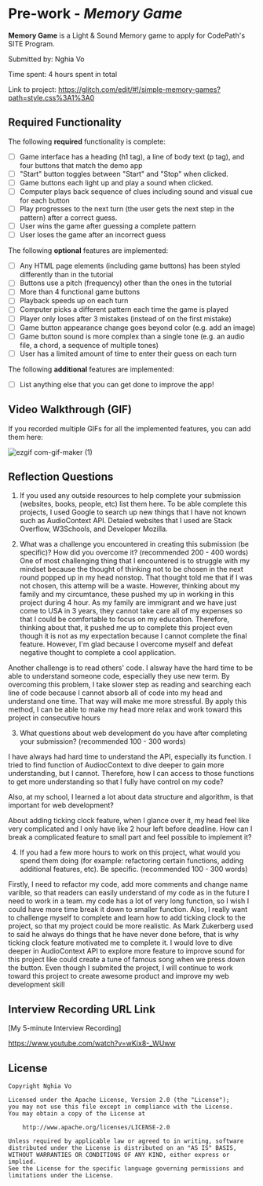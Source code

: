 # Pre-work - *Memory Game*

**Memory Game** is a Light & Sound Memory game to apply for CodePath's SITE Program. 

Submitted by: Nghia Vo

Time spent: 4 hours spent in total

Link to project: https://glitch.com/edit/#!/simple-memory-games?path=style.css%3A1%3A0

## Required Functionality

The following **required** functionality is complete:

* [ ] Game interface has a heading (h1 tag), a line of body text (p tag), and four buttons that match the demo app
* [ ] "Start" button toggles between "Start" and "Stop" when clicked. 
* [ ] Game buttons each light up and play a sound when clicked. 
* [ ] Computer plays back sequence of clues including sound and visual cue for each button
* [ ] Play progresses to the next turn (the user gets the next step in the pattern) after a correct guess. 
* [ ] User wins the game after guessing a complete pattern
* [ ] User loses the game after an incorrect guess

The following **optional** features are implemented:

* [ ] Any HTML page elements (including game buttons) has been styled differently than in the tutorial
* [ ] Buttons use a pitch (frequency) other than the ones in the tutorial
* [ ] More than 4 functional game buttons
* [ ] Playback speeds up on each turn
* [ ] Computer picks a different pattern each time the game is played
* [ ] Player only loses after 3 mistakes (instead of on the first mistake)
* [ ] Game button appearance change goes beyond color (e.g. add an image)
* [ ] Game button sound is more complex than a single tone (e.g. an audio file, a chord, a sequence of multiple tones)
* [ ] User has a limited amount of time to enter their guess on each turn

The following **additional** features are implemented:

- [ ] List anything else that you can get done to improve the app!

## Video Walkthrough (GIF)

If you recorded multiple GIFs for all the implemented features, you can add them here:

![ezgif com-gif-maker (1)](https://user-images.githubusercontent.com/27200158/164864765-2f58c4b1-8275-47f2-bb04-ee3f66eb9ea3.gif)


## Reflection Questions
1. If you used any outside resources to help complete your submission (websites, books, people, etc) list them here. 
To be able complete this projects, I used Google to search up new things that I have not known such as AudioContext API. Detaied websites that I used are Stack Overflow, W3Schools, and Developer Mozilla. 

2. What was a challenge you encountered in creating this submission (be specific)? How did you overcome it? (recommended 200 - 400 words) 
One of most challenging thing that I encountered is to struggle with my mindset because the thought of thinking not to be chosen in the next round popped up in my head nonstop. That thought told me that if I was not chosen, this attemp will be a waste. However, thinking about my family and my circumtance, these pushed my up in working in this project during 4 hour. As my family are immigrant and we have just come to USA in 3 years, they cannot take care all of my expenses so that I could be comfortable to focus on my education. Therefore, thinking about that, it pushed me up to complete this project even though it is not as my expectation because I cannot complete the final feature. However, I'm glad because I overcome myself and defeat negative thought to complete a cool application. 

Another challenge is to read others' code. I alsway have the hard time to be able to understand someone code, especially they use new term. By overcoming this problem, I take slower step as reading and searching each line of code because I cannot absorb all of code into my head and understand one time. That way will make me more stressful. By apply this method, I can be able to make my head more relax and work toward this project in consecutive hours

3. What questions about web development do you have after completing your submission? (recommended 100 - 300 words) 

I have always had hard time to understand the API, especially its function. I tried to find function of AudiocContext to dive deeper to gain more understanding, but I cannot. Therefore, how I can access to those functions to get more understanding so that I fully have control on my code?

Also, at my school, I learned a lot about data structure and algorithm, is that important for web development? 

About adding ticking clock feature, when I glance over it, my head feel like very complicated and I only have like 2 hour left before deadline. How can I break a complicated feature to small part and feel possible to implement it?

4. If you had a few more hours to work on this project, what would you spend them doing (for example: refactoring certain functions, adding additional features, etc). Be specific. (recommended 100 - 300 words) 

Firstly, I need to refactor my code, add more comments and change name varible, so that readers can easily understand of my code as in the future I need to work in a team. my code has a lot of very long function, so I wish I could have more time break it down to smaller function. Also, I really want to challenge myself to complete and learn how to add ticking clock to the project, so that my project could be more realistic. As Mark Zukerberg used to said he always do things that he have never done before, that is why ticking clock feature motivated me to complete it. I would love to dive deeper in AudioContext API to explore more feature to improve sound for this project like could create a tune of famous song when we press down the button. Even though I submited the project, I will continue to work toward this project to create awesome product and improve my web development skill



## Interview Recording URL Link

[My 5-minute Interview Recording]

https://www.youtube.com/watch?v=wKix8-_WUww

## License

    Copyright Nghia Vo

    Licensed under the Apache License, Version 2.0 (the "License");
    you may not use this file except in compliance with the License.
    You may obtain a copy of the License at

        http://www.apache.org/licenses/LICENSE-2.0

    Unless required by applicable law or agreed to in writing, software
    distributed under the License is distributed on an "AS IS" BASIS,
    WITHOUT WARRANTIES OR CONDITIONS OF ANY KIND, either express or implied.
    See the License for the specific language governing permissions and
    limitations under the License.
